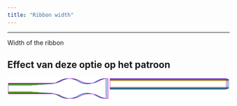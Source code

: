 ```yaml
---
title: "Ribbon width"
---
```


***

Width of the ribbon

## Effect van deze optie op het patroon

![Deze afbeelding toont het effect van deze optie door meerdere varianten die een andere waarde hebben voor deze optie te vervangen](benjamin_ribbonwidth_sample.svg "Effect van deze optie op het patroon")
